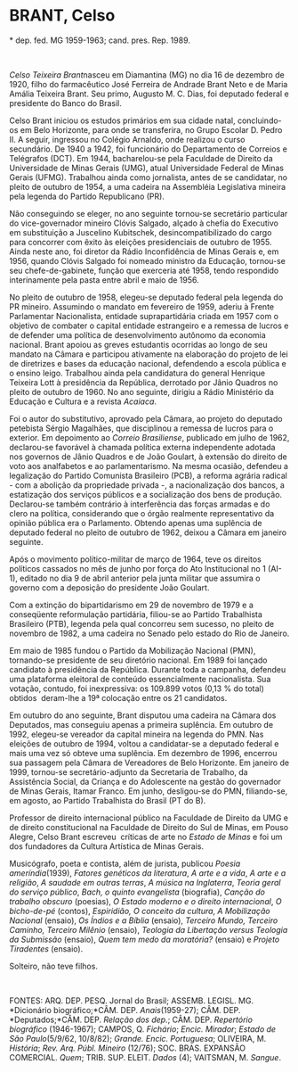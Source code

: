 BRANT, Celso
============

\* dep. fed. MG 1959-1963; cand. pres. Rep. 1989.

 

*Celso Teixeira Brant*nasceu em Diamantina (MG) no dia 16 de dezembro de
1920, filho do farmacêutico José Ferreira de Andrade Brant Neto e de
Maria Amália Teixeira Brant. Seu primo, Augusto M. C. Dias, foi deputado
federal e presidente do Banco do Brasil.

Celso Brant iniciou os estudos primários em sua cidade natal,
concluindo-os em Belo Horizonte, para onde se transferira, no Grupo
Escolar D. Pedro II. A seguir, ingressou no Colégio Arnaldo, onde
realizou o curso secundário. De 1940 a 1942, foi funcionário do
Departamento de Correios e Telégrafos (DCT). Em 1944, bacharelou-se pela
Faculdade de Direito da Universidade de Minas Gerais (UMG), atual
Universidade Federal de Minas Gerais (UFMG). Trabalhou ainda como
jornalista, antes de se candidatar, no pleito de outubro de 1954, a uma
cadeira na Assembléia Legislativa mineira pela legenda do Partido
Republicano (PR).

Não conseguindo se eleger, no ano seguinte tornou-se secretário
particular do vice-governador mineiro Clóvis Salgado, alçado à chefia do
Executivo em substituição a Juscelino Kubitschek, desincompatibilizado
do cargo para concorrer com êxito às eleições presidenciais de outubro
de 1955. Ainda neste ano, foi diretor da Rádio Inconfidência de Minas
Gerais e, em 1956, quando Clóvis Salgado foi nomeado ministro da
Educação, tornou-se seu chefe-de-gabinete, função que exerceria até
1958, tendo respondido interinamente pela pasta entre abril e maio de
1956.

No pleito de outubro de 1958, elegeu-se deputado federal pela legenda do
PR mineiro. Assumindo o mandato em fevereiro de 1959, aderiu à Frente
Parlamentar Nacionalista, entidade suprapartidária criada em 1957 com o
objetivo de combater o capital entidade estrangeiro e a remessa de
lucros e de defender uma política de desenvolvimento autônomo da
economia nacional. Brant apoiou as greves estudantis ocorridas ao longo
de seu mandato na Câmara e participou ativamente na elaboração do
projeto de lei de diretrizes e bases da educação nacional, defendendo a
escola pública e o ensino leigo. Trabalhou ainda pela candidatura do
general Henrique Teixeira Lott à presidência da República, derrotado por
Jânio Quadros no pleito de outubro de 1960. No ano seguinte, dirigiu a
Rádio Ministério da Educação e Cultura e a revista *Acaiaca*.

Foi o autor do substitutivo, aprovado pela Câmara, ao projeto do
deputado petebista Sérgio Magalhães, que disciplinou a remessa de lucros
para o exterior. Em depoimento ao *Correio Brasiliense*, publicado em
julho de 1962, declarou-se favorável à chamada política externa
independente adotada nos governos de Jânio Quadros e de João Goulart, à
extensão do direito de voto aos analfabetos e ao parlamentarismo. Na
mesma ocasião, defendeu a legalização do Partido Comunista Brasileiro
(PCB), a reforma agrária radical - com a abolição da propriedade privada
-, a nacionalização dos bancos, a estatização dos serviços públicos e a
socialização dos bens de produção. Declarou-se também contrário à
interferência das forças armadas e do clero na política, considerando
que o órgão realmente representativo da opinião pública era o
Parlamento. Obtendo apenas uma suplência de deputado federal no pleito
de outubro de 1962, deixou a Câmara em janeiro seguinte.

Após o movimento político-militar de março de 1964, teve os direitos
políticos cassados no mês de junho por força do Ato Institucional no 1
(AI-1), editado no dia 9 de abril anterior pela junta militar que
assumira o governo com a deposição do presidente João Goulart.

Com a extinção do bipartidarismo em 29 de novembro de 1979 e a
conseqüente reformulação partidária, filiou-se ao Partido Trabalhista
Brasileiro (PTB), legenda pela qual concorreu sem sucesso, no pleito de
novembro de 1982, a uma cadeira no Senado pelo estado do Rio de Janeiro.

Em maio de 1985 fundou o Partido da Mobilização Nacional (PMN),
tornando-se presidente de seu diretório nacional. Em 1989 foi lançado
candidato à presidência da República. Durante toda a campanha, defendeu
uma plataforma eleitoral de conteúdo essencialmente nacionalista. Sua
votação, contudo, foi inexpressiva: os 109.899 votos (0,13 % do total)
obtidos  deram-lhe a 19ª colocação entre os 21 candidatos.

Em outubro do ano seguinte, Brant disputou uma cadeira na Câmara dos
Deputados, mas conseguiu apenas a primeira suplência. Em outubro de
1992, elegeu-se vereador da capital mineira na legenda do PMN. Nas
eleições de outubro de 1994, voltou a candidatar-se a deputado federal e
mais uma vez só obteve uma suplência. Em dezembro de 1996, encerrou sua
passagem pela Câmara de Vereadores de Belo Horizonte. Em janeiro de
1999, tornou-se secretário-adjunto da Secretaria de Trabalho, da
Assistência Social, da Criança e do Adolescente na gestão do governador
de Minas Gerais, Itamar Franco. Em junho, desligou-se do PMN,
filiando-se, em agosto, ao Partido Trabalhista do Brasil (PT do B).

Professor de direito internacional público na Faculdade de Direito da
UMG e de direito constitucional na Faculdade de Direito do Sul de Minas,
em Pouso Alegre, Celso Brant escreveu  críticas de arte no *Estado de
Minas* e foi um dos fundadores da Cultura Artística de Minas Gerais.

Musicógrafo, poeta e contista, além de jurista, publicou *Poesia
ameríndia*(1939), *Fatores genéticos da literatura*, *A arte e a vida*,
*A* *arte e a religião*, *A saudade em outras terras*, *A música na
Inglaterra*, *Teoria geral do serviço público*, *Bach, o quinto
evangelista* (biografia), *Canção do trabalho obscuro* (poesias), *O
Estado moderno e* *o direito internacional*, *O bicho-de-pé* (contos),
*Espiridião,* *O conceito da cultura*, *A Mobilização Nacional*
(ensaio), *Os Índios e a Bíblia* (ensaio), *Terceiro Mundo, Terceiro
Caminho, Terceiro Milênio* (ensaio), *Teologia da Libertação versus
Teologia da Submissão* (ensaio), *Quem tem medo da moratória?* (ensaio)
e *Projeto Tiradentes* (ensaio).

Solteiro, não teve filhos.

 

FONTES: ARQ. DEP. PESQ. Jornal do Brasil; ASSEMB. LEGISL. MG.
*Dicionário biográfico;*CÂM. DEP. *Anais*(1959-27); CÂM. DEP.
*Deputados;*CÂM. DEP. *Relação dos* *dep.*; CÂM. DEP. *Repertório
biográfico* (1946-1967); CAMPOS, Q. *Fichário*; *Encic. Mirador*;
*Estado de São Paulo*(5/9/62, 10/8/82); *Grande. Encic. Portuguesa*;
OLIVEIRA, M. *História*; *Rev. Arq. Públ. Mineiro* (12/76); SOC. BRAS.
EXPANSÃO COMERCIAL. *Quem*; TRIB. SUP. ELEIT. *Dados* (4); VAITSMAN, M.
*Sangue*.

 
